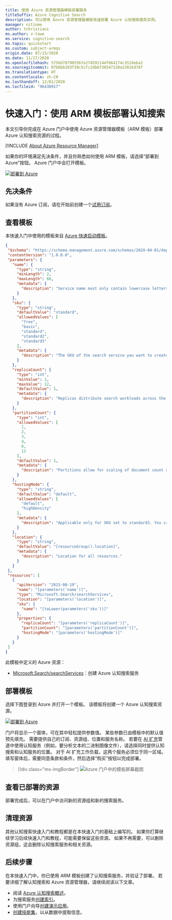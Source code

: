 ```yaml
---
title: 使用 Azure 资源管理器模板部署服务
titleSuffix: Azure Cognitive Search
description: 可以使用 Azure 资源管理器模板快速部署 Azure 认知搜索服务实例。
manager: nitinme
author: tchristiani
ms.author: v-tawe
ms.service: cognitive-search
ms.topic: quickstart
ms.custom: subject-armqs
origin.date: 07/15/2020
ms.date: 11/27/2020
ms.openlocfilehash: 5756d787905567e274591144f664174c3510eba2
ms.sourcegitcommit: 87b6bb293f39c5cfc2db6f38547220a13816d78f
ms.translationtype: HT
ms.contentlocale: zh-CN
ms.lasthandoff: 12/01/2020
ms.locfileid: "96430917"
---
```

# <a name="quickstart-deploy-cognitive-search-using-an-arm-template"></a>快速入门：使用 ARM 模板部署认知搜索

本文引导你完成在 Azure 门户中使用 Azure 资源管理器模板（ARM 模板）部署 Azure 认知搜索资源的过程。

[!INCLUDE [About Azure Resource Manager](../../includes/resource-manager-quickstart-introduction.md)]

如果你的环境满足先决条件，并且你熟悉如何使用 ARM 模板，请选择“部署到 Azure”按钮。 Azure 门户中会打开模板。

[![部署到 Azure](../media/template-deployments/deploy-to-azure.svg)](https://portal.azure.cn/#create/Microsoft.Template/uri/https%3A%2F%2Fraw.githubusercontent.com%2Fazure%2Fazure-quickstart-templates%2Fmaster%2F101-azure-search-create%2Fazuredeploy.json)

## <a name="prerequisites"></a>先决条件

如果没有 Azure 订阅，请在开始前创建一个[试用订阅](https://www.microsoft.com/china/azure/index.html?fromtype=cn)。

## <a name="review-the-template"></a>查看模板

本快速入门中使用的模板来自 [Azure 快速启动模板](https://azure.microsoft.com/resources/templates/101-azure-search-create/)。

```json
{
 "$schema": "https://schema.management.azure.com/schemas/2019-04-01/deploymentTemplate.json#",
 "contentVersion": "1.0.0.0",
 "parameters": {
   "name": {
     "type": "string",
     "minLength": 2,
     "maxLength": 60,
     "metadata": {
       "description": "Service name must only contain lowercase letters, digits or dashes, cannot use dash as the first two or last one characters, cannot contain consecutive dashes, and is limited between 2 and 60 characters in length."
     }
   },
   "sku": {
     "type": "string",
     "defaultValue": "standard",
     "allowedValues": [
       "free",
       "basic",
       "standard",
       "standard2",
       "standard3"
     ],
     "metadata": {
       "description": "The SKU of the search service you want to create. E.g. free or standard"
     }
   },
   "replicaCount": {
     "type": "int",
     "minValue": 1,
     "maxValue": 12,
     "defaultValue": 1,
     "metadata": {
       "description": "Replicas distribute search workloads across the service. You need 2 or more to support high availability (applies to Basic and Standard only)."
     }
   },
   "partitionCount": {
     "type": "int",
     "allowedValues": [
       1,
       2,
       3,
       4,
       6,
       12
     ],
     "defaultValue": 1,
     "metadata": {
       "description": "Partitions allow for scaling of document count as well as faster indexing by sharding your index over multiple Azure Search units."
     }
   },
   "hostingMode": {
     "type": "string",
     "defaultValue": "default",
     "allowedValues": [
       "default",
       "highDensity"
     ],
     "metadata": {
       "description": "Applicable only for SKU set to standard3. You can set this property to enable a single, high density partition that allows up to 1000 indexes, which is much higher than the maximum indexes allowed for any other SKU."
     }
   },
   "location": {
     "type": "string",
     "defaultValue": "[resourceGroup().location]",
     "metadata": {
       "description": "Location for all resources."
     }
   }
 },
 "resources": [
   {
     "apiVersion": "2015-08-19",
     "name": "[parameters('name')]",
     "type": "Microsoft.Search/searchServices",
     "location": "[parameters('location')]",
     "sku": {
       "name": "[toLower(parameters('sku'))]"
     },
     "properties": {
       "replicaCount": "[parameters('replicaCount')]",
       "partitionCount": "[parameters('partitionCount')]",
       "hostingMode": "[parameters('hostingMode')]"
     }
   }
 ]
}
```

此模板中定义的 Azure 资源：

- [Microsoft.Search/searchServices](https://docs.microsoft.com/azure/templates/Microsoft.Search/searchServices)：创建 Azure 认知搜索服务

## <a name="deploy-the-template"></a>部署模板

选择下图登录到 Azure 并打开一个模板。 该模板将创建一个 Azure 认知搜索资源。

[![部署到 Azure](../media/template-deployments/deploy-to-azure.svg)](https://portal.azure.cn/#create/Microsoft.Template/uri/https%3A%2F%2Fraw.githubusercontent.com%2Fazure%2Fazure-quickstart-templates%2Fmaster%2F101-azure-search-create%2Fazuredeploy.json)

门户将显示一个窗体，可在其中轻松提供参数值。 某些参数已由模板中的默认值预先填充。 需要提供自己的订阅、资源组、位置和服务名称。 若要在 [AI 扩充](cognitive-search-concept-intro.md)管道中使用认知服务（例如，要分析文本的二进制图像文件），请选择同时提供认知搜索和认知服务的位置。 对于 AI 扩充工作负载，这两个服务必须位于同一区域。 填写窗体后，需要同意条款和条件，然后选择“购买”按钮以完成部署。

> [!div class="mx-imgBorder"]
> ![Azure 门户中的模板屏幕截图](./media/search-get-started-arm/arm-portalscrnsht.png)

## <a name="review-deployed-resources"></a>查看已部署的资源

部署完成后，可以在门户中访问新的资源组和新的搜索服务。

## <a name="clean-up-resources"></a>清理资源

其他认知搜索快速入门和教程都是在本快速入门的基础上编写的。 如果你打算继续学习后续快速入门和教程，可能需要保留这些资源。 如果不再需要，可以删除资源组，这会删除认知搜索服务和相关资源。

## <a name="next-steps"></a>后续步骤

在本快速入门中，你已使用 ARM 模板创建了认知搜索服务，并验证了部署。 若要详细了解认知搜索和 Azure 资源管理器，请继续阅读以下文章。

- 阅读 [Azure 认知搜索概述](search-what-is-azure-search.md)。
- 为搜索服务[创建索引](search-get-started-portal.md)。
- 使用门户向导[创建演示应用](search-create-app-portal.md)。
- [创建技能集](cognitive-search-quickstart-blob.md)，以从数据中提取信息。
